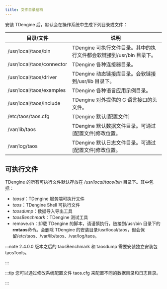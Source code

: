 ```yaml
---
title: 文件目录结构
---
```


安装 TDengine 后，默认会在操作系统中生成下列目录或文件：

| 目录/文件                 | 说明                                                                 |
| ------------------------- | -------------------------------------------------------------------- |
| /usr/local/taos/bin       | TDengine 可执行文件目录。其中的执行文件都会软链接到/usr/bin 目录下。 |
| /usr/local/taos/connector | TDengine 各种连接器目录。                                            |
| /usr/local/taos/driver    | TDengine 动态链接库目录。会软链接到/usr/lib 目录下。                 |
| /usr/local/taos/examples  | TDengine 各种语言应用示例目录。                                      |
| /usr/local/taos/include   | TDengine 对外提供的 C 语言接口的头文件。                             |
| /etc/taos/taos.cfg        | TDengine 默认[配置文件]                                              |
| /var/lib/taos             | TDengine 默认数据文件目录。可通过[配置文件]修改位置。                |
| /var/log/taos             | TDengine 默认日志文件目录。可通过[配置文件]修改位置。                |

## 可执行文件

TDengine 的所有可执行文件默认存放在 _/usr/local/taos/bin_ 目录下。其中包括：

- _taosd_：TDengine 服务端可执行文件
- _taos_：TDengine Shell 可执行文件
- _taosdump_：数据导入导出工具
- _taosBenchmark_：TDengine 测试工具
- remove.sh：卸载 TDengine 的脚本，请谨慎执行，链接到/usr/bin 目录下的**rmtaos**命令。会删除 TDengine 的安装目录/usr/local/taos，但会保留/etc/taos、/var/lib/taos、/var/log/taos。

:::note
2.4.0.0 版本之后的 taosBenchmark 和 taosdump 需要安装独立安装包 taosTools。

:::

:::tip
您可以通过修改系统配置文件 taos.cfg 来配置不同的数据目录和日志目录。

:::
